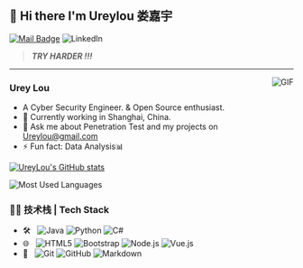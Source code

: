 
<!--
**Ureylou666/Ureylou666** is a ✨ _special_ ✨ repository because its `README.md` (this file) appears on your GitHub profile.

Here are some ideas to get you started:

- 🔭 I’m currently working on ...
- 🌱 I’m currently learning ...
- 👯 I’m looking to collaborate on ...
- 🤔 I’m looking for help with ...
- 💬 Ask me about ...
- 📫 How to reach me: ...
- 😄 Pronouns: ...
- ⚡ Fun fact: ...
-->

## 👋 Hi there I'm Ureylou 娄嘉宇
[![Mail Badge](https://img.shields.io/badge/-Ureylou@gmail.com-c14438?style=flat&logo=Gmail&logoColor=white&link=mailto:Ureylou@gmail.com)](mailto:Ureylou@gmail.com)
![LinkedIn](https://img.shields.io/badge/-Ureylou-0077B5?style=flat&logo=linkedin&logoColor=white&link=https://www.linkedin.cn/in/urey-lou-58a485129/)


> ***TRY HARDER !!!*** 

---
<img align="right" alt="GIF" src="https://media1.giphy.com/media/8JCOK5E58CPxGfVJry/giphy.gif" />

### Urey Lou

- A Cyber Security Engineer. & Open Source enthusiast.
- 🌱 Currently working in Shanghai, China.
- 💬 Ask me about Penetration Test and my projects on [Ureylou@gmail.com](mailto:Ureylou@gmail.com)
- ⚡ Fun fact: Data Analysis📊

[![UreyLou's GitHub stats](https://github-readme-stats.vercel.app/api?username=Ureylou666)](https://github.com/anuraghazra/github-readme-stats)

<!--START_SECTION:badges-->
<!--END_SECTION:badges-->

![Most Used Languages](https://github-readme-stats.vercel.app/api/top-langs/?username=Ureylou666)

### 👩‍💻 技术栈 | Tech Stack

- 🛠 &#160; ![Java](https://img.shields.io/badge/Java-ED8B00?style=flat&logo=java&logoColor=white)
![Python](https://img.shields.io/badge/Python-3776AB?style=flat&logo=python&logoColor=white)
![C#](https://img.shields.io/badge/C%23-239120?style=flat&logo=c-sharp&logoColor=white)
- 🌐 &#160; ![HTML5](https://img.shields.io/badge/-HTML5-333333?style=flat&logo=HTML5)
![Bootstrap](https://img.shields.io/badge/-Bootstrap-333333?style=flat&logo=bootstrap&logoColor=563D7C)
![Node.js](https://img.shields.io/badge/-Node.js-333333?style=flat&logo=node.js)
![Vue.js](https://img.shields.io/badge/-VueJS-333333?style=flat&logo=Vue.js)
- 🔧 &#160; ![Git](https://img.shields.io/badge/-Git-333333?style=flat&logo=git)
![GitHub](https://img.shields.io/badge/-GitHub-333333?style=flat&logo=github)
![Markdown](https://img.shields.io/badge/-Markdown-333333?style=flat&logo=markdown)

<!--
### 开源项目
- [基于SpringBoot + Shiro + MyBatisPlus的权限管理框架](https://github.com/JoeyBling/bootplus)
- [一个简洁优雅的hexo主题](https://github.com/JoeyBling/hexo-theme-yilia-plus)
- [hexo-theme-yilia-plus配置Demo](https://github.com/JoeyBling/yilia-plus-demo)
- [自动为hexo中的图片映射绝对路径](https://github.com/JoeyBling/hexo-filter-image)
- [✏️✏️Java软件工程师简历](https://github.com/JoeyBling/cv)
- [一款简洁优雅的VuePress主题](https://github.com/JoeyBling/vuepress-theme-yilia-plus)
- [VuePress集成Live2D看板娘](https://github.com/JoeyBling/vuepress-plugin-helper-live2d)
- [VuePress集成Gitalk](https://github.com/JoeyBling/vuepress-plugin-mygitalk)
- [不蒜子访问量统计功能](https://github.com/JoeyBling/busuanzi.pure.js)
- [在`npm install`后提示用户消息或捐赠](https://github.com/JoeyBling/openteam-postinstall)
-->

